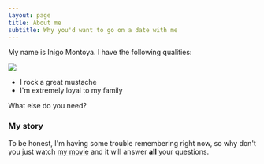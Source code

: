 ```yaml
---
layout: page
title: About me
subtitle: Why you'd want to go on a date with me
---
```


My name is Inigo Montoya. I have the following qualities:

<img src="{{ 'assets/img/swimming-doggo.gif'}}"/>

- I rock a great mustache
- I'm extremely loyal to my family

What else do you need?

### My story

To be honest, I'm having some trouble remembering right now, so why don't you just watch [my movie](https://en.wikipedia.org/wiki/The_Princess_Bride_%28film%29) and it will answer **all** your questions.
